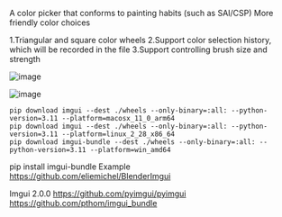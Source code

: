 A color picker that conforms to painting habits (such as SAI/CSP)
More friendly color choices

1.Triangular and square color wheels
2.Support color selection history, which will be recorded in the file
3.Support controlling brush size and strength

![image](https://github.com/user-attachments/assets/0580f718-2521-476c-abfc-598ef7f845a3)

![image](https://github.com/user-attachments/assets/df6d6d2c-799f-4a89-a1fa-8a49ec868b35)

```
pip download imgui --dest ./wheels --only-binary=:all: --python-version=3.11 --platform=macosx_11_0_arm64
pip download imgui --dest ./wheels --only-binary=:all: --python-version=3.11 --platform=linux_2_28_x86_64
pip download imgui-bundle --dest ./wheels --only-binary=:all: --python-version=3.11 --platform=win_amd64
```

pip install imgui-bundle
Example https://github.com/eliemichel/BlenderImgui

Imgui 2.0.0  https://github.com/pyimgui/pyimgui
https://github.com/pthom/imgui_bundle
